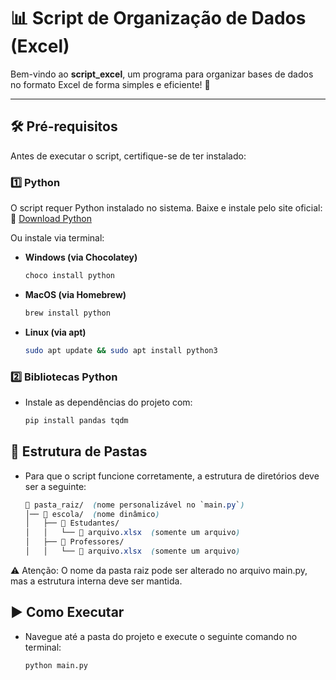 # 📊 Script de Organização de Dados (Excel)

Bem-vindo ao **script_excel**, um programa para organizar bases de dados no formato Excel de forma simples e eficiente! 🚀  

---

## 🛠️ Pré-requisitos

Antes de executar o script, certifique-se de ter instalado:

### 1️⃣ Python  
O script requer Python instalado no sistema. Baixe e instale pelo site oficial:  
🔗 [Download Python](https://www.python.org/downloads/)  

Ou instale via terminal:  

- **Windows (via Chocolatey)**  
  ```sh
  choco install python

- **MacOS (via Homebrew)**
  ```sh
  brew install python

- **Linux (via apt)**
  ```sh
  sudo apt update && sudo apt install python3

### 2️⃣ Bibliotecas Python

- Instale as dependências do projeto com:
  ```sh
  pip install pandas tqdm

## 📂 Estrutura de Pastas

- Para que o script funcione corretamente, a estrutura de diretórios deve ser a seguinte:

  ```scss
  📁 pasta_raiz/  (nome personalizável no `main.py`)
  │── 📁 escola/  (nome dinâmico)
  │   ├── 📁 Estudantes/
  │   │   └── 📄 arquivo.xlsx  (somente um arquivo)
  │   ├── 📁 Professores/
  │   │   └── 📄 arquivo.xlsx  (somente um arquivo)

⚠️ Atenção: O nome da pasta raiz pode ser alterado no arquivo main.py, mas a estrutura interna deve ser mantida.

## ▶️ Como Executar

- Navegue até a pasta do projeto e execute o seguinte comando no terminal:

  ```sh
  python main.py



